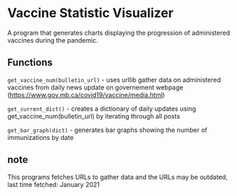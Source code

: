 # Vaccine Statistic Visualizer

A program that generates charts displaying the progression of administered vaccines during the pandemic.

## Functions

```get_vaccine_num(bulletin_url)``` - uses urllib gather data on administered vaccines from daily news update on governement webpage (https://www.gov.mb.ca/covid19/vaccine/media.html)

```get_current_dict()``` - creates a dictionary of daily updates using get_vaccine_num(bulletin_url) by iterating through all posts

```get_bar_graph(dict)``` - generates bar graphs showing the number of immunizations by date

## note

This programs fetches URLs to gather data and the URLs may be outdated, last time fetched: January 2021
